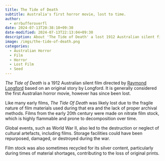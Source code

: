 ```yaml
---
title: The Tide of Death
subtitle: Australia's first horror movie, lost to time.
author:
  - errbufferoverfl
date: 2024-07-13T20:38:10+09:30
date-modified: 2024-07-13T22:13:04+09:30
description: About 'The Tide of Death' a lost 1912 Australian silent film.
image: /imgs/the-tide-of-death.png
categories:
  - Australian Horror
  - Film
  - Horror
  - Lost Film
  - Seed
---
```


*The Tide of Death* is a 1912 Australian silent film directed by [Raymond Longford](raymond-longford.md) based on an original story by Longford. It is generally considered the first Australian horror movie, however has since been lost.

Like many early films, *The Tide Of Death* was likely lost due to the fragile nature of film materials used during that era and the lack of proper archival methods. Films from the early 20th century were made on nitrate film stock, which is highly flammable and prone to decomposition over time.

Global events, such as World War II, also led to the destruction or neglect of cultural artefacts, including films. Storage facilities could have been repurposed, damaged, or destroyed during the war.

Film stock was also sometimes recycled for its silver content, particularly during times of material shortages, contributing to the loss of original prints.
